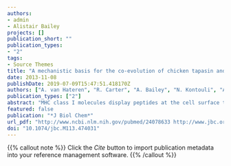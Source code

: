 ```yaml
---
authors:
- admin
- Alistair Bailey
projects: []
publication_short: ""
publication_types:
- "2"
tags:
- Source Themes
title: "A mechanistic basis for the co-evolution of chicken tapasin and major histocompatibility complex class I (MHC I) proteins"
date: 2013-11-08
publishDate: 2019-07-09T15:47:51.418170Z
authors: ["A. van Hateren", "R. Carter", "A. Bailey", "N. Kontouli", "A. P. Williams", "J. Kaufman", "T. Elliott"]
publication_types: ["2"]
abstract: "MHC class I molecules display peptides at the cell surface to cytotoxic T cells. The co-factor tapasin functions to ensure that MHC I becomes loaded with high affinity peptides. In most mammals, the tapasin gene appears to have little sequence diversity and few alleles and is located distal to several classical MHC I loci, so tapasin appears to function in a universal way to assist MHC I peptide loading. In contrast, the chicken tapasin gene is tightly linked to the single dominantly expressed MHC I locus and is highly polymorphic and moderately diverse in sequence. Therefore, tapasin-assisted loading of MHC I in chickens may occur in a haplotype-specific way, via the co-evolution of chicken tapasin and MHC I. Here we demonstrate a mechanistic basis for this co-evolution, revealing differences in the ability of two chicken MHC I alleles to bind and release peptides in the presence or absence of tapasin, where, as in mammals, efficient self-loading is negatively correlated with tapasin-assisted loading. We found that a polymorphic residue in the MHC I α3 domain thought to bind tapasin influenced both tapasin function and intrinsic peptide binding properties. Differences were also evident between the MHC alleles in their interactions with tapasin. Last, we show that a mismatched combination of tapasin and MHC alleles exhibit significantly impaired MHC I maturation in vivo and that polymorphic MHC residues thought to contact tapasin influence maturation efficiency. Collectively, this supports the possibility that tapasin and BF2 proteins have co-evolved, resulting in allele-specific peptide loading in vivo."
featured: false
publication: "*J Biol Chem*"
url_pdf: "http://www.ncbi.nlm.nih.gov/pubmed/24078633 http://www.jbc.org/content/288/45/32797.full.pdf"
doi: "10.1074/jbc.M113.474031"
---
```


{{% callout note %}}
Click the *Cite* button to import publication metadata into your reference management software.
{{% /callout %}}
